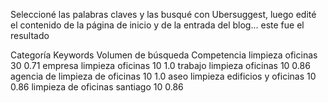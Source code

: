 	
Seleccioné las palabras claves y las busqué con Ubersuggest, luego edité el contenido de la página de inicio y de la entrada del blog... este fue el resultado

Categoría	Keywords 	Volumen de búsqueda	Competencia
limpieza oficinas	30	0.71
empresa limpieza oficinas	10	1.0
trabajo limpieza oficinas	10	0.86
agencia de limpieza de oficinas	10	1.0
aseo limpieza edificios y oficinas	10	0.86
limpieza de oficinas santiago	10	0.86
